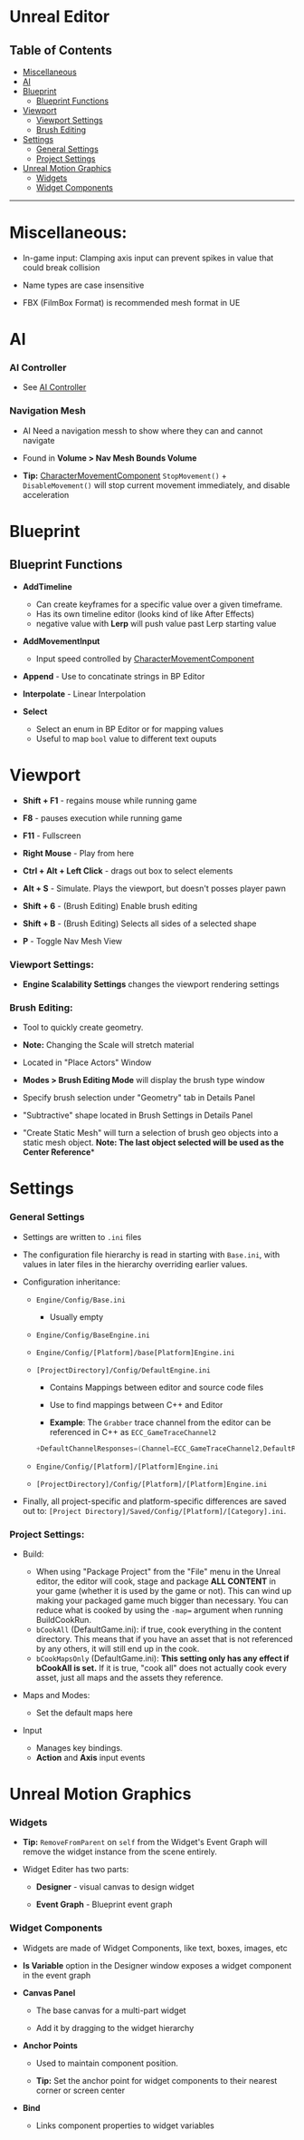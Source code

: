 # Unreal Editor

## Table of Contents

- [Miscellaneous](#miscellaneous)
- [AI](#ai)
- [Blueprint](#blueprint)
  - [Blueprint Functions](#blueprint-functions)
- [Viewport](#viewport)
  - [Viewport Settings](#viewport-settings)
  - [Brush Editing](#brush-editing)
- [Settings](#settings)
  - [General Settings](#general-settings)
  - [Project Settings](#project-settings)
- [Unreal Motion Graphics](#unreal-motion-graphics)
  - [Widgets](#widgets)
  - [Widget Components](#widget-components)

---

# Miscellaneous:

- In-game input: Clamping axis input can prevent spikes in value that could break collision

- Name types are case insensitive

- FBX (FilmBox Format) is recommended mesh format in UE


# AI

### AI Controller

 - See [AI Controller](./unreal-objects.md#ai-controllers)

### Navigation Mesh

- AI Need a navigation messh to show where they can and cannot navigate

- Found in **Volume > Nav Mesh Bounds Volume**

- **Tip:** [CharacterMovementComponent](./unreal-objects.md#UCharacterMovementComponent) `StopMovement()` + `DisableMovement()` will stop current movement immediately, and disable acceleration

# Blueprint

## Blueprint Functions

- **AddTimeline**
  - Can create keyframes for a specific value over a given timeframe.
  - Has its own timeline editor (looks kind of like After Effects)
  - negative value with **Lerp** will push value past Lerp starting value

- **AddMovementInput**
  - Input speed controlled by [CharacterMovementComponent](./unreal-objects.md#UCharacterMovementComponent)

- **Append** - Use to concatinate strings in BP Editor
- **Interpolate** - Linear Interpolation
- **Select** 
  - Select an enum in BP Editor or for mapping values
  - Useful to map `bool` value to different text ouputs

# Viewport

- **Shift + F1**  - regains mouse while running game

- **F8** - pauses execution while running game

- **F11** - Fullscreen

- **Right Mouse** - Play from here 

- **Ctrl + Alt + Left Click** - drags out box to select elements

- **Alt + S** - Simulate. Plays the viewport, but doesn't posses player pawn

- **Shift + 6** - (Brush Editing) Enable brush editing

- **Shift + B** - (Brush Editing) Selects all sides of a selected shape

- **P** - Toggle Nav Mesh View

### Viewport Settings:

- **Engine Scalability Settings** changes the viewport rendering settings

### Brush Editing:

- Tool to quickly create geometry. 

- **Note:** Changing the Scale will stretch material

- Located in "Place Actors" Window

- **Modes > Brush Editing Mode** will display the brush type window

- Specify brush selection under "Geometry" tab in Details Panel

- "Subtractive" shape located in Brush Settings in Details Panel

- "Create Static Mesh" will turn a selection of brush geo objects into a static mesh object. **Note: The last object selected will be used as the Center Reference***

# Settings

### General Settings

- Settings are written to `.ini` files

- The configuration file hierarchy is read in starting with `Base.ini`, with
  values in later files in the hierarchy overriding earlier values.

- Configuration inheritance:
  
  - `Engine/Config/Base.ini`
    
    - Usually empty
  
  - `Engine/Config/BaseEngine.ini`
  
  - `Engine/Config/[Platform]/base[Platform]Engine.ini`
  
  - `[ProjectDirectory]/Config/DefaultEngine.ini`
    
    - Contains Mappings between editor and source code files
    
    - Use to find mappings between C++ and Editor
    
    - **Example**: The `Grabber` trace channel from the editor can be referenced in C++ as `ECC_GameTraceChannel2`
    
    ```cpp
    +DefaultChannelResponses=(Channel=ECC_GameTraceChannel2,DefaultResponse=ECR_Ignore,bTraceType=True,bStaticObject=False,Name="Grabber")
    ```
  
  - `Engine/Config/[Platform]/[Platform]Engine.ini`
  
  - `[ProjectDirectory]/Config/[Platform]/[Platform]Engine.ini`

- Finally, all project-specific and platform-specific differences are saved out to: `[Project Directory]/Saved/Config/[Platform]/[Category].ini`.

### Project Settings:

- Build:
  
  - When using "Package Project" from the "File" menu in the Unreal editor, the editor will cook, stage and package **ALL CONTENT** in your game (whether it is used by the game or not). This can wind up making your packaged game much bigger than necessary. You can reduce what is cooked by using the `-map=` argument when running BuildCookRun.
  - `bCookAll` (DefaultGame.ini): if true, cook everything in the content directory. This means that if 
    you have an asset that is not referenced by any others, it will still 
    end up in the cook.
  - `bCookMapsOnly` (DefaultGame.ini): **This setting only has any effect if bCookAll is set.** If it is true, "cook all" does not actually cook every asset, just all maps and the assets they reference.

- Maps and Modes:
  
  - Set the default maps here

- Input
  
  - Manages key bindings.
  - **Action** and **Axis** input events

# Unreal Motion Graphics

### Widgets

- **Tip:** `RemoveFromParent` on `self` from the Widget's Event Graph will remove the widget instance from the scene entirely.

- Widget Editer has two parts:
  
  - **Designer** - visual canvas to design widget
  
  - **Event Graph** - Blueprint event graph

### Widget Components

- Widgets are made of Widget Components, like text, boxes, images, etc

- **Is Variable** option in the Designer window exposes a widget component in the event graph

- **Canvas Panel**
  
  - The base canvas for a multi-part widget
  
  - Add it by dragging to the widget hierarchy

- **Anchor Points** 
  
  - Used to maintain component position.
  
  - **Tip:** Set the anchor point for widget components to their nearest corner or screen center

- **Bind** 
  
  - Links component properties to widget variables

